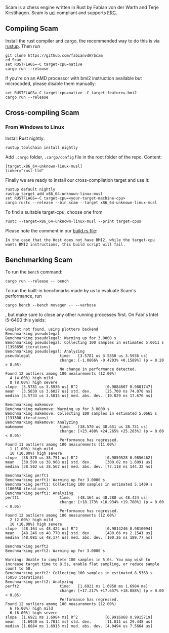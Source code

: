 Scam is a chess engine written in Rust by Fabian von der Warth and Terje Kirstihagen. Scam is [uci](http://wbec-ridderkerk.nl/html/UCIProtocol.html/) compliant and supports [FRC](https://de.wikipedia.org/wiki/Chess960).

## Compiling Scam
Install the rust compiler and cargo, the recommended way to do this is via [rustup](https://rustup.rs/). Then run
```
git clone https://github.com/fabianvdW/Scam
cd Scam
set RUSTFLAGS=-C target-cpu=native
cargo run --release
```
If you're on an AMD processor with bmi2 instruction available but microcoded, please disable them manually:
```
set RUSTFLAGS=-C target-cpu=native -C target-feature=-bmi2
cargo run --release
```
## Cross-compiling Scam
### From Windows to Linux
Install Rust nightly:
```
rustup toolchain install nightly
```
Add `.cargo` folder, `.cargo/config` file in the root folder of the repo. Content:
```
[target.x86_64-unknown-linux-musl]
linker="rust-lld"
```
Finally we are ready to install our cross-compilation target and use it:
```
rustup default nightly
rustup target add x86_64-unknown-linux-musl
set RUSTFLAGS=-C target-cpu=<your-target-machine-cpu>
cargo rustc --release --bin scam --target x86_64-unknown-linux-musl
```
To find a suitable target-cpu, choose one from
```
rustc --target=x86_64-unknown-linux-musl --print target-cpus
```
Please note the comment in our [build.rs file](https://github.com/fabianvdW/Scam/blob/8249bb32162a5d721789a9d3020cae48fb95051c/src/build.rs#L17):
```
In the case that the Host does not have BMI2, while the target-cpu wants BMI2 instructions, this build script will fail.
```
## Benchmarking Scam
To run the `bench` command:
```
cargo run --release -- bench
```
To run the built-in benchmarks made by us to evaluate Scam's performance, run
```
cargo bench --bench movegen -- --verbose
```
, but make sure to close any other running processes first.
On Fabi's Intel i5-6400 this yields:
```
Gnuplot not found, using plotters backend
Benchmarking pseudolegal
Benchmarking pseudolegal: Warming up for 3.0000 s
Benchmarking pseudolegal: Collecting 100 samples in estimated 5.0011 s (1398850 iterations)
Benchmarking pseudolegal: Analyzing
pseudolegal             time:   [3.5781 us 3.5850 us 3.5936 us]
                        change: [-1.0866% -0.4203% +0.1589%] (p = 0.20 > 0.05)
                        No change in performance detected.
Found 12 outliers among 100 measurements (12.00%)
  4 (4.00%) high mild
  8 (8.00%) high severe
slope  [3.5781 us 3.5936 us] R^2            [0.9884607 0.9881747]
mean   [3.5830 us 3.6027 us] std. dev.      [25.700 ns 74.070 ns]
median [3.5733 us 3.5815 us] med. abs. dev. [10.029 ns 17.670 ns]

Benchmarking makemove
Benchmarking makemove: Warming up for 3.0000 s
Benchmarking makemove: Collecting 100 samples in estimated 5.0665 s (131300 iterations)
Benchmarking makemove: Analyzing
makemove                time:   [38.570 us 38.651 us 38.751 us]
                        change: [+23.488% +24.265% +25.203%] (p = 0.00 < 0.05)
                        Performance has regressed.
Found 11 outliers among 100 measurements (11.00%)
  1 (1.00%) high mild
  10 (10.00%) high severe
slope  [38.570 us 38.751 us] R^2            [0.9859528 0.9856462]
mean   [38.590 us 38.968 us] std. dev.      [300.02 ns 1.6091 us]
median [38.502 us 38.562 us] med. abs. dev. [77.118 ns 144.32 ns]

Benchmarking perft1
Benchmarking perft1: Warming up for 3.0000 s
Benchmarking perft1: Collecting 100 samples in estimated 5.1409 s (106050 iterations)
Benchmarking perft1: Analyzing
perft1                  time:   [48.164 us 48.280 us 48.424 us]
                        change: [+18.173% +18.934% +19.780%] (p = 0.00 < 0.05)
                        Performance has regressed.
Found 12 outliers among 100 measurements (12.00%)
  2 (2.00%) high mild
  10 (10.00%) high severe
slope  [48.164 us 48.424 us] R^2            [0.9814246 0.9810094]
mean   [48.246 us 48.770 us] std. dev.      [480.66 ns 2.1541 us]
median [48.081 us 48.174 us] med. abs. dev. [100.26 ns 189.77 ns]

Benchmarking perft2
Benchmarking perft2: Warming up for 3.0000 s

Warning: Unable to complete 100 samples in 5.0s. You may wish to increase target time to 8.5s, enable flat sampling, or reduce sample count to 50.
Benchmarking perft2: Collecting 100 samples in estimated 8.5363 s (5050 iterations)
Benchmarking perft2: Analyzing
perft2                  time:   [1.6921 ms 1.6950 ms 1.6984 ms]
                        change: [+17.217% +17.657% +18.088%] (p = 0.00 < 0.05)
                        Performance has regressed.
Found 12 outliers among 100 measurements (12.00%)
  6 (6.00%) high mild
  6 (6.00%) high severe
slope  [1.6921 ms 1.6984 ms] R^2            [0.9916868 0.9915719]
mean   [1.6930 ms 1.7014 ms] std. dev.      [11.811 us 29.448 us]
median [1.6884 ms 1.6913 ms] med. abs. dev. [4.0494 us 7.5664 us]
```